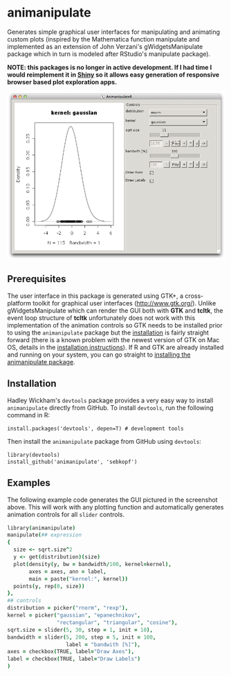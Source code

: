 animanipulate
=============

Generates simple graphical user interfaces for manipulating and animating custom plots (inspired by the Mathematica function manipulate and implemented as an extension of John Verzani's gWidgetsManipulate package which in turn is modeled after RStudio's manipulate package). 

**NOTE: this packages is no longer in active development. If I had time I would reimplement it in [Shiny](https://shiny.rstudio.com/) so it allows easy generation of responsive browser based plot exploration apps.**

![Screenshot of animanipulate](/screenshots/example1.png?raw=true)

## Prerequisites

The user interface in this package is generated using GTK+, a cross-platform toolkit for graphical user interfaces (http://www.gtk.org/). Unlike gWidgetsManipulate which can render the GUI both with **GTK** and **tcltk**, the event loop structure of **tcltk** unfortunately does not work with this implementation of the animation controls so GTK needs to be installed prior to using the ```animanipulate``` package but the [installation](https://gist.github.com/sebkopf/9405675) is fairly straight forward (there is a known problem with the newest version of GTK on Mac OS, details in the [installation instructions](https://gist.github.com/sebkopf/9405675)). If R and GTK are already installed and running on your system, you can go straight to [installing the animanipulate package](#installation). 




## Installation

Hadley Wickham's ```devtools``` package provides a very easy way to install ```animanipulate``` directly from GitHub. To install ```devtools```, run the following command in R:
```
install.packages('devtools', depen=T) # development tools
```

Then install the ```animanipulate``` package from GitHub using ```devtools```:
```
library(devtools)
install_github('animanipulate', 'sebkopf')
```

## Examples

The following example code generates the GUI pictured in the screenshot above. This will work with any plotting function and automatically generates animation controls for all ```slider``` controls.

```coffee
library(animanipulate)
manipulate(## expression
{
  size <- sqrt.size^2
  y <- get(distribution)(size)
  plot(density(y, bw = bandwidth/100, kernel=kernel),
       axes = axes, ann = label,
       main = paste("kernel:", kernel))
  points(y, rep(0, size))
},
## controls
distribution = picker("rnorm", "rexp"),
kernel = picker("gaussian", "epanechnikov",
                "rectangular", "triangular", "cosine"),
sqrt.size = slider(5, 30, step = 1, init = 10),
bandwidth = slider(5, 200, step = 5, init = 100,
                   label = "bandwith [%]"), 
axes = checkbox(TRUE, label="Draw Axes"),
label = checkbox(TRUE, label="Draw Labels")
)
```
